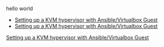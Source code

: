 hello world

- [Setting up a KVM hypervisor with Ansible/Virtualbox Guest](https://sgaudet.github.io/rhel-kvm-ansible-vbox.md)
- [Setting up a KVM hypervisor with Ansible/Virtualbox Guest](https://github.com/sgaudet/sgaudet.github.io/blob/master/rhel-kvm-ansible-vbox.md)




<a href="https://github.com/sgaudet/sgaudet.github.io/blob/master/rhel-kvm-ansible-vbox.md">Setting up a KVM hypervisor with Ansible/Virtualbox Guest</a>
